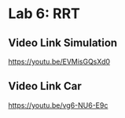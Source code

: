 # Lab 6: RRT 

## Video Link Simulation
https://youtu.be/EVMisGQsXd0

## Video Link Car
https://youtu.be/vg6-NU6-E9c